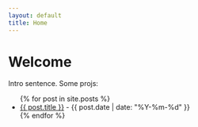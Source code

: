 ```yaml
---
layout: default
title: Home
---
```


# Welcome

Intro sentence. Some projs:
<ul>
    {% for post in site.posts %}
        <li>
            <a href="{{ site.baseurl }}{{ post.url }}">{{ post.title }}</a> - {{ post.date | date: "%Y-%m-%d" }}
        </li>
    {% endfor %}
</ul>